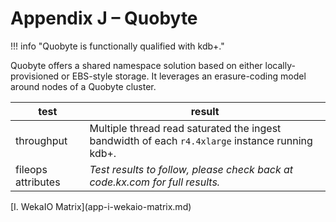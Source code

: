 # Appendix J – Quobyte 



!!! info "Quobyte is functionally qualified with kdb+."

Quobyte offers a shared namespace solution based on either locally-provisioned or EBS-style storage. 
It leverages an erasure-coding model around nodes of a Quobyte cluster.

test | result
-----|-------
throughput | Multiple thread read saturated the ingest bandwidth of each `r4.4xlarge` instance running kdb+.
fileops attributes | _Test results to follow, please check back at code.kx.com for full results._



<div class="kx-nav" markdown="1">
<div class="kx-nav-prev">[I. WekaIO Matrix](app-i-wekaio-matrix.md)</div>
</div>
